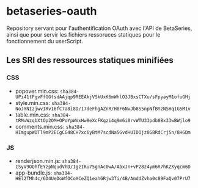 # betaseries-oauth
Repository servant pour l'authentification OAuth avec l'API de BetaSeries, ainsi que pour servir les fichiers ressoruces statiques pour le fonctionnement du userScript.

## Les SRI des ressources statiques minifiées

### CSS
* popover.min.css:  `sha384-UPi41tFgvFfGGtsdAAjqp9REEAkjVSkUxK6mWhlO3JBxsCTXu/sFpyayM1ofuGHj`
* style.min.css:    `sha384-NoJYNIzjwvIRv16fC7a8i8D/17deFhgAZnR/H8F6NvJb8S5npNfBYzNSHq1G5M1v`
* table.min.css:    `sha384-tRMvWzqbXtOp2OM+OPoYpWVxHw8eXcFKgzi4q9m6i0rvWTU33pdb8Bx33wBWjlo9`
* comments.min.css: `sha384-HImgupWDTl9mP2ECgCG48CH7xc6yBtM7scdNa5GvdHUIDOjz8GBRdCrj5n/8HGDm`

### JS
* renderjson.min.js: `sha384-ISyV9OQhfEYzpNqudVhD/IgzIRu75gnAc0wA/AbxJn+vP28z4ym6R7hKZXyqcm6D`
* app-bundle.js: `sha384-HEl2TMh4c/6D4UeDoWfOCoXCeZQ1eahGRjw3Ti/4B/AmddZvha0c89FaQv07PrU7`